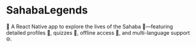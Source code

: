 # SahabaLegends
📜 A React Native app to explore the lives of the Sahaba 🌟—featuring detailed profiles 📖, quizzes 🎉, offline access 📶, and multi-language support 🌐.
